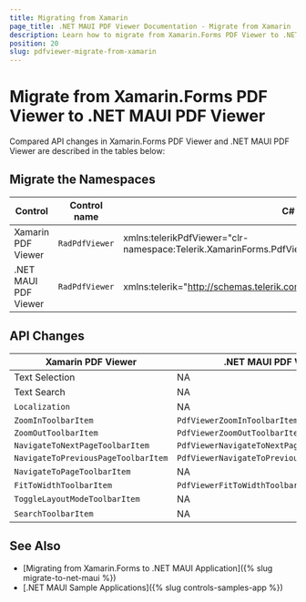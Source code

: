 ```yaml
---
title: Migrating from Xamarin
page_title: .NET MAUI PDF Viewer Documentation - Migrate from Xamarin
description: Learn how to migrate from Xamarin.Forms PDF Viewer to .NET MAUI PDF Viewer control.
position: 20
slug: pdfviewer-migrate-from-xamarin
---
```


# Migrate from Xamarin.Forms PDF Viewer to .NET MAUI PDF Viewer

Compared API changes in Xamarin.Forms PDF Viewer and .NET MAUI PDF Viewer are described in the tables below:

## Migrate the Namespaces

| Control | Control name | C# Namespace| XAML Namespcace |
| --------------- | --------------- | --------------- | --------------------------------------------------- |
| Xamarin PDF Viewer | `RadPdfViewer` | xmlns:telerikPdfViewer="clr-namespace:Telerik.XamarinForms.PdfViewer;assembly=Telerik.XamarinForms.PdfViewer" | using Telerik.XamarinForms.PdfViewer; |
| .NET MAUI PDF Viewer | `RadPdfViewer` |  xmlns:telerik="http://schemas.telerik.com/2022/xaml/maui" | using Telerik.Maui.Controls; |

## API Changes

| Xamarin PDF Viewer | .NET MAUI PDF Viewer |
| ------------- | --------------- |
| Text Selection | NA |
| Text Search | NA |
| `Localization` | NA |
| `ZoomInToolbarItem` | `PdfViewerZoomInToolbarItem` |
| `ZoomOutToolbarItem` | `PdfViewerZoomOutToolbarItem` |
| `NavigateToNextPageToolbarItem` | `PdfViewerNavigateToNextPageToolbarItem` |
| `NavigateToPreviousPageToolbarItem` | `PdfViewerNavigateToPreviousPageToolbarItem` |
| `NavigateToPageToolbarItem` | NA |
| `FitToWidthToolbarItem` | `PdfViewerFitToWidthToolbarItem` |
| `ToggleLayoutModeToolbarItem` | NA |
| `SearchToolbarItem` | NA |

## See Also

* [Migrating from Xamarin.Forms to .NET MAUI Application]({% slug migrate-to-net-maui %})
* [.NET MAUI Sample Applications]({% slug controls-samples-app %})
